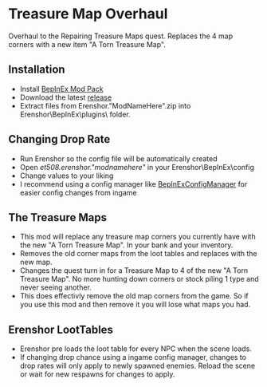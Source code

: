 # Treasure Map Overhaul
Overhaul to the Repairing Treasure Maps quest. Replaces the 4 map corners with a new item "A Torn Treasure Map".

## Installation
- Install [BepInEx Mod Pack](https://thunderstore.io/package/bbepis/BepInExPack/)
- Download the latest [release](https://github.com/et508/Erenshor.TreasureMapOverhaul/releases)
- Extract files from Erenshor."ModNameHere".zip into Erenshor\BepInEx\plugins\ folder.

## Changing Drop Rate
- Run Erenshor so the config file will be automatically created
- Open *et508.erenshor."modnamehere"* in your Erenshor\BepInEx\config
- Change values to your liking
- I recommend using a config manager like [BepInExConfigManager](https://github.com/sinai-dev/BepInExConfigManager) for easier config changes from ingame

## The Treasure Maps
- This mod will replace any treasure map corners you currently have with the new "A Torn Treasure Map". In your bank and your inventory.
- Removes the old corner maps from the loot tables and replaces with the new map.
- Changes the quest turn in for a Treasure Map to 4 of the new "A Torn Treasure Map". No more hunting down corners or stock piling 1 type and never seeing another.
- This does effectivly remove the old map corners from the game. So if you use this mod and then remove it you will lose what maps you had. 

## Erenshor LootTables
- Erenshor pre loads the loot table for every NPC when the scene loads.
- If changing drop chance using a ingame config manager, changes to drop rates will only apply to newly spawned enemies. Reload the scene or wait for new respawns for changes to apply.
